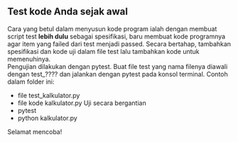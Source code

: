 ## Test kode Anda sejak awal
Cara yang betul dalam menyusun kode program ialah dengan membuat script test **lebih dulu** sebagai spesifikasi, baru membuat kode programnya agar item yang failed dari test menjadi passed.  Secara bertahap, tambahkan spesifikasi dan kode uji dalam file test lalu tambahkan kode untuk memenuhinya.    
Pengujian dilakukan dengan pytest.
Buat file test yang nama filenya diawali dengan test_???? dan jalankan dengan pytest pada konsol terminal.
Contoh dalam folder ini:
- file test_kalkulator.py
- file kode kalkulator.py
Uji secara bergantian
- pytest
- python kalkulator.py
   

Selamat mencoba!
